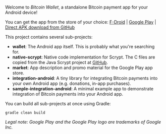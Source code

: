 Welcome to _Bitcoin Wallet_, a standalone Bitcoin payment app for your Android device!

You can get the app from the store of your choice:
<a href="https://f-droid.org/app/de.schildbach.wallet">F-Droid</a> | 
<a href='https://play.google.com/store/apps/details?id=de.schildbach.wallet'>Google Play</a> | 
<a href="https://github.com/bitcoin-wallet/bitcoin-wallet/releases">Direct APK download from GitHub</a>

This project contains several sub-projects:

 * __wallet__:
     The Android app itself. This is probably what you're searching for.
 * __native-scrypt__:
     Native code implementation for Scrypt. The C files are copied from the
     Java Scrypt project at [GitHub](https://github.com/wg/scrypt).
 * __market__:
     App description and promo material for the Google Play app store.
 * __integration-android__:
     A tiny library for integrating Bitcoin payments into your own Android app
     (e.g. donations, in-app purchases).
 * __sample-integration-android__:
     A minimal example app to demonstrate integration of Bitcoin payments into
     your Android app.

You can build all sub-projects at once using Gradle:

`gradle clean build`



_Legal note: Google Play and the Google Play logo are trademarks of Google Inc._
